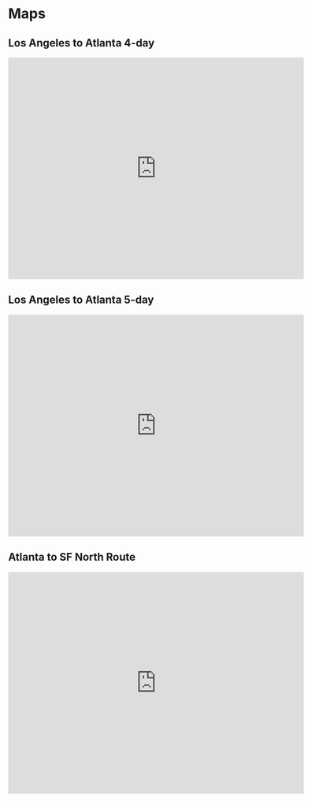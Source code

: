 # Maps

## Los Angeles to Atlanta 4-day

<iframe src="https://www.google.com/maps/embed?pb=!1m46!1m12!1m3!1d13537472.115349643!2d-111.92606777426187!3d34.06831189187375!2m3!1f0!2f0!3f0!3m2!1i1024!2i768!4f13.1!4m31!3e0!4m5!1s0x80c2c75ddc27da13%3A0xe22fdf6f254608f4!2sLos%20Angeles%2C%20CA!3m2!1d34.0549076!2d-118.242643!4m5!1s0x872d8ef7da2e2631%3A0x8e1f3ca1cedbb300!2sFlagstaff%2C%20Arizona!3m2!1d35.198283599999996!2d-111.651302!4m5!1s0x870148d4b245cf03%3A0xd0f3d11c6836d2af!2sAmarillo%2C%20Texas!3m2!1d35.2069816!2d-101.83200649999999!4m5!1s0x87d57e1eea439745%3A0xd193f315601ab6fe!2sMemphis%2C%20Tennessee!3m2!1d35.148581199999995!2d-90.0518955!4m5!1s0x88f5045d6993098d%3A0x66fede2f990b630b!2sAtlanta%2C%20GA!3m2!1d33.7501275!2d-84.3885209!5e0!3m2!1sen!2sus!4v1745715354485!5m2!1sen!2sus" width="600" height="450" style="border:0;" allowfullscreen="" loading="lazy" referrerpolicy="no-referrer-when-downgrade"></iframe>

## Los Angeles to Atlanta 5-day

<iframe src="https://www.google.com/maps/embed?pb=!1m52!1m12!1m3!1d17890111.627148017!2d-111.91130196682947!3d34.405138893288665!2m3!1f0!2f0!3f0!3m2!1i1024!2i768!4f13.1!4m37!3e0!4m5!1s0x80c2c75ddc27da13%3A0xe22fdf6f254608f4!2sLos%20Angeles%2C%20CA!3m2!1d34.0549076!2d-118.242643!4m5!1s0x80beb782a4f57dd1%3A0x3accd5e6d5b379a3!2sLas%20Vegas%2C%20NV!3m2!1d36.171563!2d-115.13910089999999!4m5!1s0x87220addd309837b%3A0xc0d3f8ceb8d9f6fd!2sAlbuquerque%2C%20NM!3m2!1d35.0843859!2d-106.65042199999999!4m5!1s0x87ad8a547ef8d281%3A0x33a21274d14f3a9d!2sOklahoma%20City%2C%20OK!3m2!1d35.4688692!2d-97.519539!4m5!1s0x87d57e1eea439745%3A0xd193f315601ab6fe!2sMemphis%2C%20TN!3m2!1d35.148581199999995!2d-90.0518955!4m5!1s0x88f5045d6993098d%3A0x66fede2f990b630b!2sAtlanta%2C%20GA!3m2!1d33.7501275!2d-84.3885209!5e1!3m2!1sen!2sus!4v1748579260123!5m2!1sen!2sus" width="600" height="450" style="border:0;" allowfullscreen="" loading="lazy" referrerpolicy="no-referrer-when-downgrade"></iframe>

## Atlanta to SF North Route

<iframe src="https://www.google.com/maps/embed?pb=!1m46!1m12!1m3!1d17322890.104437847!2d-113.9880170787005!3d36.97447947713709!2m3!1f0!2f0!3f0!3m2!1i1024!2i768!4f13.1!4m31!3e0!4m5!1s0x88f5045d6993098d%3A0x66fede2f990b630b!2sAtlanta%2C%20GA!3m2!1d33.7501275!2d-84.3885209!4m5!1s0x87d8b4a9faed8ef9%3A0xbe39eaca22bbe05b!2sSt.%20Louis%2C%20MO!3m2!1d38.627427999999995!2d-90.1982439!4m5!1s0x87c0f75eafe99997%3A0x558525e66aaa51a2!2sKansas%20City%2C%20MO!3m2!1d39.099726499999996!2d-94.5785667!4m5!1s0x876b80aa231f17cf%3A0x118ef4f8278a36d6!2sDenver%2C%20CO!3m2!1d39.739235799999996!2d-104.990251!4m5!1s0x80859a6d00690021%3A0x4a501367f076adff!2sSan%20Francisco%2C%20CA!3m2!1d37.7749295!2d-122.4194155!5e1!3m2!1sen!2sus!4v1748579197682!5m2!1sen!2sus" width="600" height="450" style="border:0;" allowfullscreen="" loading="lazy" referrerpolicy="no-referrer-when-downgrade"></iframe>
